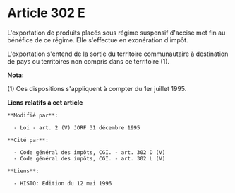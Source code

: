# Article 302 E

L'exportation de produits placés sous régime suspensif d'accise met fin au bénéfice de ce régime. Elle s'effectue en
exonération d'impôt.

L'exportation s'entend de la sortie du territoire communautaire à destination de pays ou territoires non compris dans ce
territoire (1).

**Nota:**

(1) Ces dispositions s'appliquent à compter du 1er juillet 1995.

**Liens relatifs à cet article**

	**Modifié par**:

	  - Loi - art. 2 (V) JORF 31 décembre 1995

	**Cité par**:

	  - Code général des impôts, CGI. - art. 302 D (V)
	  - Code général des impôts, CGI. - art. 302 L (V)

	**Liens**:

	  - HISTO: Edition du 12 mai 1996
